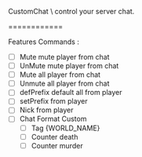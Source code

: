 CustomChat \ control your server chat.

============

Features 
Commands :
  - [ ] Mute mute player from chat
  - [ ] UnMute mute player from chat
  - [ ] Mute all player from chat
  - [ ] Unmute all player from chat
  - [ ] defPrefix default all from player
  - [ ] setPrefix from player
  - [ ] Nick from player
  - [ ] Chat Format Custom
    - [ ] Tag {WORLD_NAME}
    - [ ] Counter death
    - [ ] Counter murder
